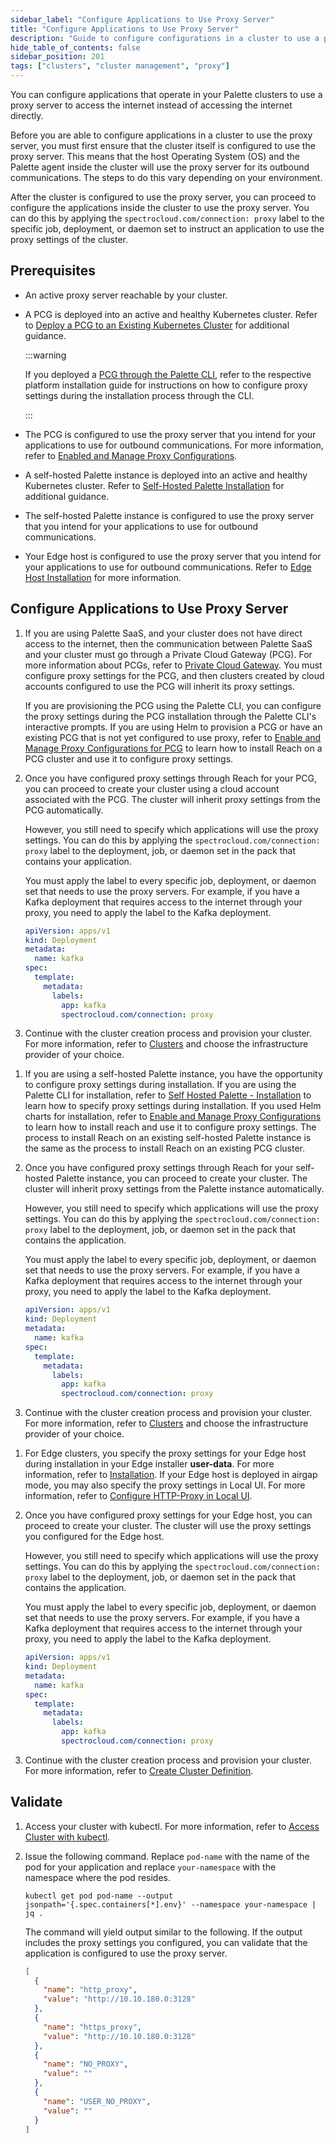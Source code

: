 ```yaml
---
sidebar_label: "Configure Applications to Use Proxy Server"
title: "Configure Applications to Use Proxy Server"
description: "Guide to configure configurations in a cluster to use a proxy server."
hide_table_of_contents: false
sidebar_position: 201
tags: ["clusters", "cluster management", "proxy"]
---
```


You can configure applications that operate in your Palette clusters to use a proxy server to access the internet
instead of accessing the internet directly.

Before you are able to configure applications in a cluster to use the proxy server, you must first ensure that the
cluster itself is configured to use the proxy server. This means that the host Operating System (OS) and the Palette
agent inside the cluster will use the proxy server for its outbound communications. The steps to do this vary depending
on your environment.

After the cluster is configured to use the proxy server, you can proceed to configure the applications inside the
cluster to use the proxy server. You can do this by applying the `spectrocloud.com/connection: proxy` label to the
specific job, deployment, or daemon set to instruct an application to use the proxy settings of the cluster.

## Prerequisites

- An active proxy server reachable by your cluster.

<Tabs group="scenario">

<TabItem value="Palette SaaS Non-Edge">

- A PCG is deployed into an active and healthy Kubernetes cluster. Refer to
  [Deploy a PCG to an Existing Kubernetes Cluster](../pcg/deploy-pcg-k8s.md) for additional guidance.

  :::warning

  If you deployed a [PCG through the Palette CLI](../pcg/pcg.md#supported-environments), refer to the respective
  platform installation guide for instructions on how to configure proxy settings during the installation process
  through the CLI.

  :::

- The PCG is configured to use the proxy server that you intend for your applications to use for outbound
  communications. For more information, refer to
  [Enabled and Manage Proxy Configurations](../pcg/manage-pcg/configure-proxy.md).

</TabItem>

<TabItem value="Self-Hosted Palette Non-Edge">

- A self-hosted Palette instance is deployed into an active and healthy Kubernetes cluster. Refer to
  [Self-Hosted Palette Installation](../../enterprise-version/install-palette/install-palette.md) for additional
  guidance.

- The self-hosted Palette instance is configured to use the proxy server that you intend for your applications to use
  for outbound communications.

</TabItem>

<TabItem value="Edge">

- Your Edge host is configured to use the proxy server that you intend for your applications to use for outbound
  communications. Refer to [Edge Host Installation](../edge/site-deployment/stage.md) for more information.

</TabItem>

</Tabs>

## Configure Applications to Use Proxy Server

<Tabs group="scenario">

<TabItem value="Palette SaaS Non-Edge">

1.  If you are using Palette SaaS, and your cluster does not have direct access to the internet, then the communication
    between Palette SaaS and your cluster must go through a Private Cloud Gateway (PCG). For more information about
    PCGs, refer to [Private Cloud Gateway](../pcg/pcg.md). You must configure proxy settings for the PCG, and then
    clusters created by cloud accounts configured to use the PCG will inherit its proxy settings.

    If you are provisioning the PCG using the Palette CLI, you can configure the proxy settings during the PCG
    installation through the Palette CLI's interactive prompts. If you are using Helm to provision a PCG or have an
    existing PCG that is not yet configured to use proxy, refer to
    [Enable and Manage Proxy Configurations for PCG](../pcg/manage-pcg/configure-proxy.md) to learn how to install Reach
    on a PCG cluster and use it to configure proxy settings.

2.  Once you have configured proxy settings through Reach for your PCG, you can proceed to create your cluster using a
    cloud account associated with the PCG. The cluster will inherit proxy settings from the PCG automatically.

    However, you still need to specify which applications will use the proxy settings. You can do this by applying the
    `spectrocloud.com/connection: proxy` label to the deployment, job, or daemon set in the pack that contains your
    application.

    You must apply the label to every specific job, deployment, or daemon set that needs to use the proxy servers. For
    example, if you have a Kafka deployment that requires access to the internet through your proxy, you need to apply
    the label to the Kafka deployment.

    ```yaml {10}
    apiVersion: apps/v1
    kind: Deployment
    metadata:
      name: kafka
    spec:
      template:
        metadata:
          labels:
            app: kafka
            spectrocloud.com/connection: proxy
    ```

3.  Continue with the cluster creation process and provision your cluster. For more information, refer to
    [Clusters](../clusters.md) and choose the infrastructure provider of your choice.

</TabItem>

<TabItem value="Self-Hosted Palette Non-Edge">

1.  If you are using a self-hosted Palette instance, you have the opportunity to configure proxy settings during
    installation. If you are using the Palette CLI for installation, refer to
    [Self Hosted Palette - Installation](../../enterprise-version/install-palette/install-on-kubernetes/install.md) to
    learn how to specify proxy settings during installation. If you used Helm charts for installation, refer to
    [Enable and Manage Proxy Configurations](../pcg/manage-pcg/add-dns-mapping.md) to learn how to install reach and use
    it to configure proxy settings. The process to install Reach on an existing self-hosted Palette instance is the same
    as the process to install Reach on an existing PCG cluster.

2.  Once you have configured proxy settings through Reach for your self-hosted Palette instance, you can proceed to
    create your cluster. The cluster will inherit proxy settings from the Palette instance automatically.

    However, you still need to specify which applications will use the proxy settings. You can do this by applying the
    `spectrocloud.com/connection: proxy` label to the deployment, job, or daemon set in the pack that contains the
    application.

    You must apply the label to every specific job, deployment, or daemon set that needs to use the proxy servers. For
    example, if you have a Kafka deployment that requires access to the internet through your proxy, you need to apply
    the label to the Kafka deployment.

    ```yaml {7}
    apiVersion: apps/v1
    kind: Deployment
    metadata:
      name: kafka
    spec:
      template:
        metadata:
          labels:
            app: kafka
            spectrocloud.com/connection: proxy
    ```

3.  Continue with the cluster creation process and provision your cluster. For more information, refer to
    [Clusters](../clusters.md) and choose the infrastructure provider of your choice.

</TabItem>

<TabItem value="Edge">

1.  For Edge clusters, you specify the proxy settings for your Edge host during installation in your Edge installer
    **user-data**. For more information, refer to [Installation](../edge/site-deployment/stage.md). If your Edge host is
    deployed in airgap mode, you may also specify the proxy settings in Local UI. For more information, refer to
    [Configure HTTP-Proxy in Local UI](../edge/local-ui/host-management/configure-proxy.md).

2.  Once you have configured proxy settings for your Edge host, you can proceed to create your cluster. The cluster will
    use the proxy settings you configured for the Edge host.

    However, you still need to specify which applications will use the proxy settings. You can do this by applying the
    `spectrocloud.com/connection: proxy` label to the deployment, job, or daemon set in the pack that contains the
    application.

    You must apply the label to every specific job, deployment, or daemon set that needs to use the proxy servers. For
    example, if you have a Kafka deployment that requires access to the internet through your proxy, you need to apply
    the label to the Kafka deployment.

    ```yaml {7}
    apiVersion: apps/v1
    kind: Deployment
    metadata:
      name: kafka
    spec:
      template:
        metadata:
          labels:
            app: kafka
            spectrocloud.com/connection: proxy
    ```

3.  Continue with the cluster creation process and provision your cluster. For more information, refer to
    [Create Cluster Definition](../edge/site-deployment/cluster-deployment.md).

</TabItem>

</Tabs>

## Validate

1. Access your cluster with kubectl. For more information, refer to [Access Cluster with kubectl](./palette-webctl.md).

2. Issue the following command. Replace `pod-name` with the name of the pod for your application and replace
   `your-namespace` with the namespace where the pod resides.

   ```
   kubectl get pod pod-name --output jsonpath='{.spec.containers[*].env}' --namespace your-namespace | jq .
   ```

   The command will yield output similar to the following. If the output includes the proxy settings you configured, you
   can validate that the application is configured to use the proxy server.

   ```json
   [
     {
       "name": "http_proxy",
       "value": "http://10.10.180.0:3128"
     },
     {
       "name": "https_proxy",
       "value": "http://10.10.180.0:3128"
     },
     {
       "name": "NO_PROXY",
       "value": ""
     },
     {
       "name": "USER_NO_PROXY",
       "value": ""
     }
   ]
   ```
